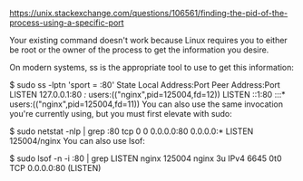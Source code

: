 https://unix.stackexchange.com/questions/106561/finding-the-pid-of-the-process-using-a-specific-port

Your existing command doesn't work because Linux requires you to either be root or the owner of the process to get the information you desire.

On modern systems, ss is the appropriate tool to use to get this information:

$ sudo ss -lptn 'sport = :80'
State   Local Address:Port  Peer Address:Port              
LISTEN  127.0.0.1:80        *:*                users:(("nginx",pid=125004,fd=12))
LISTEN  ::1:80              :::*               users:(("nginx",pid=125004,fd=11))
You can also use the same invocation you're currently using, but you must first elevate with sudo:

$ sudo netstat -nlp | grep :80
tcp  0  0  0.0.0.0:80  0.0.0.0:*  LISTEN  125004/nginx
You can also use lsof:

$ sudo lsof -n -i :80 | grep LISTEN
nginx   125004 nginx    3u  IPv4   6645      0t0  TCP 0.0.0.0:80 (LISTEN)